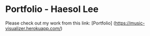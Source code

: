 # Portfolio - Haesol Lee

Please check out my work from this link: [Portfolio] (https://music-visualizer.herokuapp.com/)
